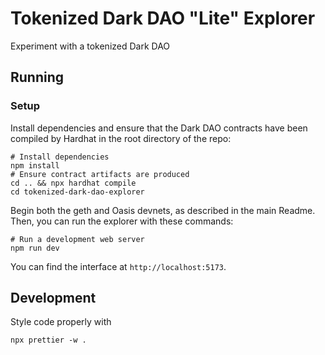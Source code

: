 # Tokenized Dark DAO "Lite" Explorer

Experiment with a tokenized Dark DAO

## Running

### Setup

Install dependencies and ensure that the Dark DAO contracts have been compiled by Hardhat in the root directory of the repo:

```
# Install dependencies
npm install
# Ensure contract artifacts are produced
cd .. && npx hardhat compile
cd tokenized-dark-dao-explorer
```

Begin both the geth and Oasis devnets, as described in the main Readme. Then, you can run the explorer with these commands:

```
# Run a development web server
npm run dev
```

You can find the interface at `http://localhost:5173`.

## Development

Style code properly with

```
npx prettier -w .
```

